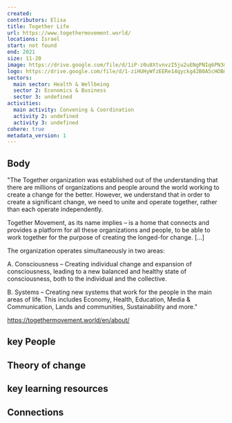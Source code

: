 ```yaml
---
created:
contributors: Elisa
title: Together Life
url: https://www.togethermovement.world/
locations: Israel
start: not found
end: 2021
size: 11-20
image: https://drive.google.com/file/d/1iP-z0u8XtvnvzI5ju2uENgPNIq6PN3mZ/view?usp=drive_link
logo: https://drive.google.com/file/d/1-ziHUHyWfzEERe14qyckg42B0A5cHOBm/view?usp=drive_link
sectors:
  main sector: Health & Wellbeing
  sector 2: Economics & Business
  sector 3: undefined
activities: 
  main activity: Convening & Coordination
  activity 2: undefined
  activity 3: undefined
cohere: true
metadata_version: 1
---
```



## Body

"The Together organization was established out of the understanding that there are millions of organizations and people around the world working to create a change for the better. However, we understand that in order to create a significant change, we need to unite and operate together, rather than each operate independently.

Together Movement, as its name implies – is a home that connects and provides a platform for all these organizations and people, to be able to work together for the purpose of creating the longed-for change. [...]

The organization operates simultaneously in two areas:

A. Consciousness – Creating individual change and expansion of consciousness,  leading to a new balanced and healthy state of consciousness, both to the individual and the collective.

B. Systems – Creating new systems that work for the people in the main areas of life. This includes Economy, Health, Education, Media & Communication, Lands and communities, Sustainability and more."

https://togethermovement.world/en/about/

## key People



## Theory of change



## key learning resources



## Connections



